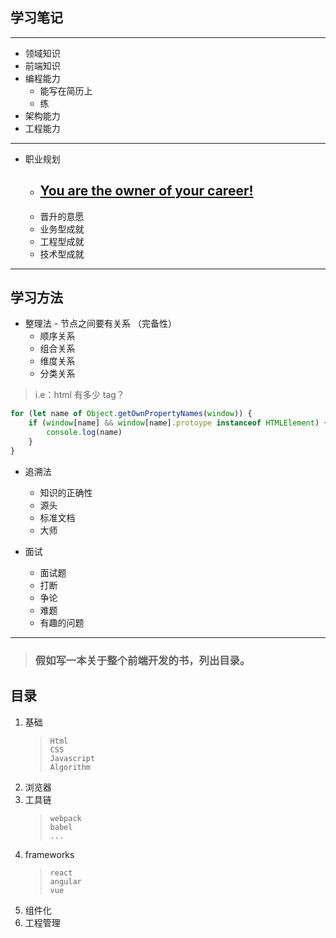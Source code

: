 ## 学习笔记

---

-   领域知识
-   前端知识
-   编程能力
    -   能写在简历上
    -   练
-   架构能力
-   工程能力

---

-   职业规划

    -   ## <u>You are the owner of your career!</u>
    -   晋升的意愿
    -   业务型成就
    -   工程型成就
    -   技术型成就

---

## 学习方法

-   整理法 - 节点之间要有关系 （完备性）
    -   顺序关系
    -   组合关系
    -   维度关系
    -   分类关系

> i.e：html 有多少 tag？

```javascript
for (let name of Object.getOwnPropertyNames(window)) {
	if (window[name] && window[name].protoype instanceof HTMLElement) {
		console.log(name)
	}
}
```

-   追溯法

    -   知识的正确性
    -   源头
    -   标准文档
    -   大师

-   面试
    -   面试题
    -   打断
    -   争论
    -   难题
    -   有趣的问题

---

> ### 假如写一本关于整个前端开发的书，列出目录。

## 目录

1.  基础
    >     Html
    >     CSS
    >     Javascript
    >     Algorithm
2.  浏览器
3.  工具链
    >     webpack
    >     babel
    >     ...
4.  frameworks
    >     react
    >     angular
    >     vue
5.  组件化
6.  工程管理
